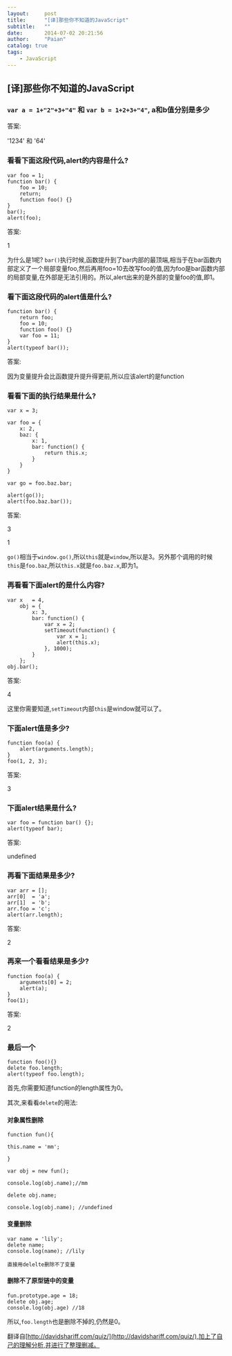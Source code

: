 ```yaml
---
layout:     post
title:      "[译]那些你不知道的JavaScript"
subtitle:   ""
date:       2014-07-02 20:21:56
author:     "Paian"
catalog: true
tags:
    - JavaScript
---
```


## [译]那些你不知道的JavaScript

### ```var a = 1+"2"+3+"4"``` 和 ```var b = 1+2+3+"4"```, a和b值分别是多少

答案:

'1234' 和 '64'

### 看看下面这段代码,alert的内容是什么?

    var foo = 1;
    function bar() {
        foo = 10;
        return;
        function foo() {}
    }
    bar();
    alert(foo);

答案:

1


为什么是1呢? ```bar()```执行时候,函数提升到了bar内部的最顶端,相当于在bar函数内部定义了一个局部变量foo,然后再用foo=10去改写foo的值,因为foo是bar函数内部的局部变量,在外部是无法引用的。所以,alert出来的是外部的变量foo的值,即1。

### 看下面这段代码的alert值是什么?

```
function bar() {
    return foo;
    foo = 10;
    function foo() {}
    var foo = 11;
}
alert(typeof bar());
```

答案:

因为变量提升会比函数提升提升得更前,所以应该alert的是function

### 看看下面的执行结果是什么?

    var x = 3;

    var foo = {
        x: 2,
        baz: {
            x: 1,
            bar: function() {
                return this.x;
            }
        }
    }

    var go = foo.baz.bar;

    alert(go());
    alert(foo.baz.bar());

答案:

3

1

```go()```相当于```window.go()```,所以```this```就是```window```,所以是3。另外那个调用的时候```this```是```foo.baz```,所以```this.x```就是```foo.baz.x```,即为1。

### 再看看下面alert的是什么内容?

    var x   = 4,
        obj = {
            x: 3,
            bar: function() {
                var x = 2;
                setTimeout(function() {
                    var x = 1;
                    alert(this.x);
                }, 1000);
            }
        };
    obj.bar();

答案:

4

这里你需要知道,```setTimeout```内部```this```是window就可以了。

### 下面alert值是多少?

    function foo(a) {
        alert(arguments.length);
    }
    foo(1, 2, 3);

答案:

3

### 下面alert结果是什么?

    var foo = function bar() {};
    alert(typeof bar);

答案:

undefined

### 再看下面结果是多少?


    var arr = [];
    arr[0]  = 'a';
    arr[1]  = 'b';
    arr.foo = 'c';
    alert(arr.length);

答案:

2

### 再来一个看看结果是多少?

    function foo(a) {
        arguments[0] = 2;
        alert(a);
    }
    foo(1);

答案:

2

### 最后一个

    function foo(){}
    delete foo.length;
    alert(typeof foo.length);

首先,你需要知道function的length属性为0。

其次,来看看```delete```的用法:

#### 对象属性删除

    function fun(){

    this.name = 'mm';

    }

    var obj = new fun();

    console.log(obj.name);//mm

    delete obj.name;

    console.log(obj.name); //undefined

#### 变量删除

    var name = 'lily';
    delete name;
    console.log(name); //lily

    直接用delelte删除不了变量

#### 删除不了原型链中的变量

    fun.prototype.age = 18;
    delete obj.age;
    console.log(obj.age) //18

所以,```foo.length```也是删除不掉的,仍然是0。

翻译自[http://davidshariff.com/quiz/](http://davidshariff.com/quiz/),加上了自己的理解分析,并进行了整理删减。







